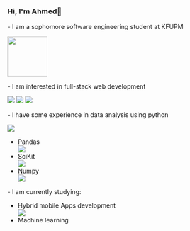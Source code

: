 ### Hi, I'm Ahmed👋
<p>- I am a sophomore software engineering student at KFUPM</p>
<img src="https://github.com/AhmedAldeek/AhmedAldeek/assets/108627092/cd48d778-8249-4f84-a821-675151ebbe48" width="90">
<p>- I am interested in full-stack web development</p>
<img src="https://img.shields.io/badge/HTML5-E34F26?style=for-the-badge&logo=html5&logoColor=white">
<img src="https://img.shields.io/badge/CSS3-1572B6?style=for-the-badge&logo=css3&logoColor=white">
<img src="https://img.shields.io/badge/JavaScript-323330?style=for-the-badge&logo=javascript&logoColor=F7DF1E">
<p>- I have some experience in data analysis using python</p>
<img src="https://img.shields.io/badge/Python-FFD43B?style=for-the-badge&logo=python&logoColor=blue">
<ul>
  <li>Pandas</li>
  <img src="https://img.shields.io/badge/Pandas-2C2D72?style=for-the-badge&logo=pandas&logoColor=white">
  <li>SciKit</li>
  <img src="https://img.shields.io/badge/Numpy-777BB4?style=for-the-badge&logo=numpy&logoColor=white">
  <li>Numpy</li>
  <img src="https://img.shields.io/badge/scikit_learn-F7931E?style=for-the-badge&logo=scikit-learn&logoColor=white">
</ul>
<p>- I am currently studying:</p>
<ul>
  <li>Hybrid mobile Apps development</li>
  <img src="https://img.shields.io/badge/Flutter-02569B?style=for-the-badge&logo=flutter&logoColor=white">
  <li>Machine learning</li>
</ul>
<!--
**AhmedAldeek/AhmedAldeek** is a ✨ _special_ ✨ repository because its `README.md` (this file) appears on your GitHub profile.

Here are some ideas to get you started:

- 🔭 I’m currently working on ...
- 🌱 I’m currently learning ...
- 👯 I’m looking to collaborate on ...
- 🤔 I’m looking for help with ...
- 💬 Ask me about ...
- 📫 How to reach me: ...
- 😄 Pronouns: ...
- ⚡ Fun fact: ...
-->

